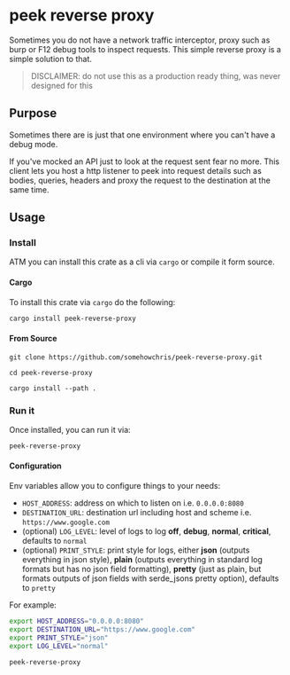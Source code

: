# peek reverse proxy

Sometimes you do not have a network traffic interceptor, proxy such as burp or F12 debug tools to inspect requests. This simple reverse proxy is a simple solution to that.
> DISCLAIMER: do not use this as a production ready thing, was never designed for this

## Purpose

Sometimes there are is just that one environment where you can't have a debug mode.

If you've mocked an API just to look at the request sent fear no more. This client lets you host a http listener to peek into request details such as bodies, queries, headers and proxy the request to the destination at the same time.

## Usage

### Install

ATM you can install this crate as a cli via `cargo` or compile it form source.

#### Cargo

To install this crate via `cargo` do the following:
```sh
cargo install peek-reverse-proxy
```

#### From Source

```
git clone https://github.com/somehowchris/peek-reverse-proxy.git

cd peek-reverse-proxy

cargo install --path .
```

### Run it

Once installed, you can run it via:
```sh
peek-reverse-proxy
```

#### Configuration

Env variables allow you to configure things to your needs:
- `HOST_ADDRESS`: address on which to listen on i.e. `0.0.0.0:8080`
- `DESTINATION_URL`: destination url including host and scheme i.e. `https://www.google.com`
- (optional) `LOG_LEVEL`: level of logs to log __off__, __debug__, __normal__, __critical__, defaults to `normal`
- (optional) `PRINT_STYLE`: print style for logs, either __json__ (outputs everything in json style), __plain__ (outputs everything in standard log formats but has no json field formatting), __pretty__ (just as plain, but formats outputs of json fields with serde_jsons pretty option), defaults to `pretty`


For example:

```sh
export HOST_ADDRESS="0.0.0.0:8080"
export DESTINATION_URL="https://www.google.com"
export PRINT_STYLE="json"
export LOG_LEVEL="normal"

peek-reverse-proxy
```


